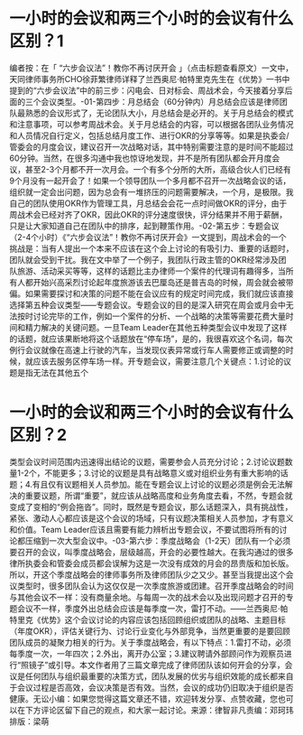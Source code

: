# 一小时的会议和两三个小时的会议有什么区别？1

编者按：在「 “六步会议法”！教你不再讨厌开会 」（点击标题查看原文）一文中，天同律师事务所CHO徐菲繁律师详释了兰西奥尼·帕特里克先生在《优势》一书中提到的“六步会议法”中的前三步：闪电会、日对标会、周战术会，今天接着分享后面的三个会议类型。-01-第四步：月总结会（60分钟内）月总结会应该是律师团队最熟悉的会议形式了，无论团队大小，月总结会是必开的。关于月总结会的模式和注意事项，可以参考周战术会。关于月总结会的内容，可以根据各团队业务情况和人员情况自行定义，包括总结月度工作、进行OKR的分享等等。如果是执委会/管委会的月度会议，建议召开一次战略对话，其中特别需要注意的是时间不能超过60分钟。当然，在很多沟通中我也惊讶地发现，并不是所有团队都会开月度会议，甚至2-3个月都不开一次月会。一个有多个分所的大所，高级合伙人们已经有9个月没有一起开会了！如果一个领导团队一个多月都不召开一次战略会议的话，组织就一定会出问题，因为总会有一堆挤压的问题需要解决，一个月，是极限。我自己的团队使用OKR作为管理工具，月总结会会花一点时间做OKR的评分，由于周战术会已经对齐了OKR，因此OKR的评分速度很快，评分结果并不用于薪酬，只是让大家知道自己在团队中的排序，起到鞭策作用。-02-第五步：专题会议（2-4个小时）《“六步会议法”！教你不再讨厌开会》一文提到，周战术会的一个挑战是：当有人提出一个本来不应该在这个会上讨论的有吸引力、重要的话题时，团队就会受到干扰。我在文中举了一个例子，我团队行政主管的OKR经常涉及团队旅游、活动采买等等，这样的话题比主办律师一个案件的代理词有趣得多，当所有人都开始兴高采烈讨论起年度旅游该去巴厘岛还是普吉岛的时候，周会就会被带偏。如果需要探讨和决策的问题不能在会议应有的规定时间完成，我们就应该直接选择第五种会议类型——专题会议。专题会议的目的是深入研究在周会或月会中无法按时讨论完毕的工作，例如一个案件的分析、一个战略的决策等需要花费大量时间和精力解决的关键问题。一旦Team Leader在其他五种类型会议中发现了这样的话题，就应该果断地将这个话题放在“停车场”，是的，我很喜欢这个名词，每次例行会议就像在高速上行驶的汽车，当发现仪表异常或行车人需要修正或调整的时候，就应该去服务区停车场一样。开专题会议，需要注意几个关键点：1.讨论的议题是指无法在其他五个

# 一小时的会议和两三个小时的会议有什么区别？2

类型会议时间范围内迅速得出结论的议题，需要参会人员充分讨论；2.讨论议题数量1-2个，不能更多；3.讨论的议题是具有战略意义或对组织业务有重大影响的话题；4.有且仅有议题相关人员参加。能在专题会议上讨论的议题必须是例会无法解决的重要议题，所谓“重要”，就应该从战略高度和业务角度去看，不然，专题会就变成了变相的“例会拖沓”。同时，既然是专题会议，那么话题深入，具有挑战性，紧张、激动人心都应该是这个会议的场域，只有议题决策相关人员参加，才有意义和价值。Team Leader应该且需要有能力辨析出专题会议，不要试图将所有的讨论都压缩到一次大型会议中。-03-第六步：季度战略会（1-2天）团队有一个必须要召开的会议，叫季度战略会，层级越高，开会的必要性越大。在我沟通过的很多律所执委会和管委会成员都会误解为这是一次没有成效的月会的昂贵版和加长版。所以，开这个季度战略会的律师事务所及律师团队少之又少。甚至当我提出这个会议类型时，很多团队会认为这仅仅是一次季度旅游或团建。召开季度战略会的时间与其他会议不一样：没有商量余地。与每周一次的战术会以及出现问题才召开的专题会议不一样，季度外出总结会应该是每季度一次，雷打不动。——兰西奥尼·帕特里克《优势》这个会议讨论的内容应该包括回顾组织或团队的战略、主题目标（年度OKR），评估关键行为、讨论行业变化与外部竞争，当然更重要的是要回顾团队成员的凝聚力相关的行为。关于季度战略会，有以下特点：1.雷打不动，必须每季度一次，一年四次；2.外出，离开办公室；3.建议聘请外部顾问作为观察员进行“照镜子”或引导。本文作者用了三篇文章完成了律师团队该如何开会的分享，会议是任何团队与组织最重要的决策方式，团队发展的优劣与组织效能的成长都来自于会议过程是否高效，会议决策是否有效。当然，会议的成功仍旧取决于组织是否健康。无讼小编：如果您觉得这篇文章还不错，欢迎转发分享、点赞收藏，您也可以在下方评论区留下自己的观点，和大家一起讨论。来源：律智非凡责编：邓珂玮排版：梁萌


